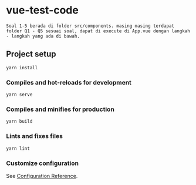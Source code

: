 # vue-test-code
 ```
Soal 1-5 berada di folder src/components. masing masing terdapat folder Q1 - Q5 sesuai soal, dapat di execute di App.vue dengan langkah - langkah yang ada di bawah.
 ```

## Project setup
```
yarn install
```

### Compiles and hot-reloads for development
```
yarn serve
```

### Compiles and minifies for production
```
yarn build
```

### Lints and fixes files
```
yarn lint
```

### Customize configuration
See [Configuration Reference](https://cli.vuejs.org/config/).
